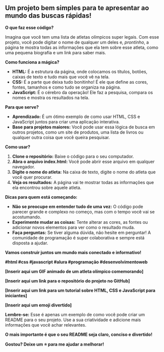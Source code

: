 ##  **Um projeto bem simples para te apresentar ao mundo das buscas rápidas!** 

**O que faz esse código?**

Imagina que você tem uma lista de atletas olímpicos super legais. Com esse projeto, você pode digitar o nome de qualquer um deles e, *prontinho*, a página te mostra todas as informações que ela tem sobre esse atleta, como uma pequena biografia e um link para saber mais. 

**Como funciona a mágica?**

* **HTML:** É a estrutura da página, onde colocamos os títulos, botões, caixas de texto e tudo mais que você vê na tela.
* **CSS:** É a parte que deixa tudo bonitinho! É ele que define as cores, fontes, tamanhos e como tudo se organiza na página.
* **JavaScript:** É o cérebro da operação! Ele faz a pesquisa, compara os nomes e mostra os resultados na tela.

**Para que serve?**

* **Aprendizado:** É um ótimo exemplo de como usar HTML, CSS e JavaScript juntos para criar uma aplicação interativa.
* **Base para projetos maiores:** Você pode usar essa lógica de busca em outros projetos, como um site de produtos, uma lista de livros ou qualquer outra coisa que você queira pesquisar.

**Como usar?**

1. **Clone o repositório:** Baixe o código para o seu computador.
2. **Abra o arquivo index.html:** Você pode abrir esse arquivo em qualquer navegador.
3. **Digite o nome do atleta:** Na caixa de texto, digite o nome do atleta que você quer procurar.
4. **Veja os resultados:** A página vai te mostrar todas as informações que ela encontrou sobre aquele atleta.

**Dicas para quem está começando:**

* **Não se preocupe em entender tudo de uma vez:** O código pode parecer grande e complexo no começo, mas com o tempo você vai se acostumando.
* **Experimente mudar as coisas:** Tente alterar as cores, as fontes ou adicionar novos elementos para ver como o resultado muda.
* **Faça perguntas:** Se tiver alguma dúvida, não hesite em perguntar! A comunidade de programação é super colaborativa e sempre está disposta a ajudar.

**Vamos construir juntos um mundo mais conectado e informativo!** 

**#html #css #javascript #alura #programação #desenvolvimentoweb**

**[Inserir aqui um GIF animado de um atleta olímpico comemorando]**

**[Inserir aqui um link para o repositório do projeto no GitHub]**

**[Inserir aqui um link para um tutorial sobre HTML, CSS e JavaScript para iniciantes]**

**[Inserir aqui um emoji divertido]**

**Lembre-se:** Esse é apenas um exemplo de como você pode criar um README para o seu projeto. Use a sua criatividade e adicione mais informações que você achar relevantes. 

**O mais importante é que o seu README seja claro, conciso e divertido!** 

**Gostou? Deixe um ⭐ para me ajudar a melhorar!** 
